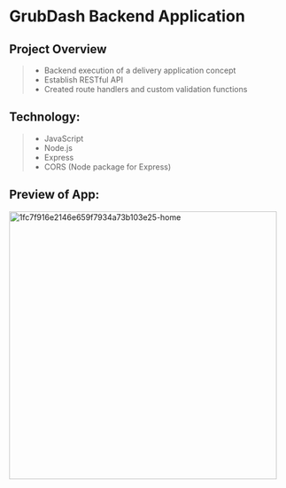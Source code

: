 # GrubDash Backend Application

## Project Overview

> - Backend execution of a delivery application concept
> - Establish RESTful API
> - Created route handlers and custom validation functions

## Technology:

> - JavaScript
> - Node.js
> - Express
> - CORS (Node package for Express)

## Preview of App:

<img width="483" alt="1fc7f916e2146e659f7934a73b103e25-home" src="https://user-images.githubusercontent.com/73764394/125138426-9b6d7180-e0dc-11eb-94d7-c24f5eb5c7cc.png">
